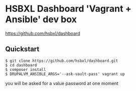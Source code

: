 # HSBXL Dashboard 'Vagrant + Ansible' dev box

https://github.com/hsbxl/dashboard

## Quickstart
```
$ git clone https://github.com/hsbxl/dashboard.git
$ cd dashboard
$ composer install
$ DRUPALVM_ANSIBLE_ARGS='--ask-vault-pass' vagrant up
```

you will be asked for a value password at one moment